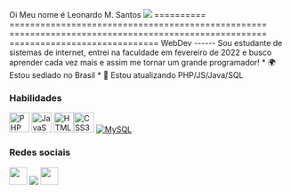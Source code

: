 Oi Meu nome é Leonardo M. Santos ![](https://user-images.githubusercontent.com/18350557/176309783-0785949b-9127-417c-8b55-ab5a4333674e.gif) ========== ================================================== ================================================== ============================= WebDev ------ Sou estudante de sistemas de internet, entrei na faculdade em fevereiro de 2022 e busco aprender cada vez mais e assim me tornar um grande programador! * 🌍 Estou sediado no Brasil * 🧠 Estou atualizando PHP/JS/Java/SQL

### Habilidades


<p align="left">
<a href="https://www.php.net/" target="_blank" rel="noreferrer"><img src="https://raw.githubusercontent.com/ danielcranney/readme-generator/main/public/icons/skills/php-colored.svg" width="36" height="36" alt="PHP" /></a>
<a href="https:// developer.mozilla.org/en-US/docs/Web/JavaScript" target="_blank" rel="noreferrer"><img src="https://raw.githubusercontent.com/danielcranney/readme-generator/main/ public/icons/skills/javascript-colored.svg" width="36" height="36" alt="JavaScript" /></a>
<a href="https://developer.mozilla.org/en- US/docs/Glossary/HTML5" target="_blank" rel="
noreferrer"><img src="https://raw.githubusercontent.com/danielcranney/readme-generator/main/public/icons/skills/html5-colored.svg" width="36" height="36" alt= "HTML5" /></a><a href="https://www.w3.org/TR/CSS/#css" target="_blank" rel="noreferrer"><img src="https://raw.githubusercontent.com/danielcranney/ readme-generator/main/public/icons/skills/css3-colored.svg" width="36" height="36" alt="CSS3" /></a>
<a href="https://www. mysql.com/" target="_blank" rel="noreferrer"><img src="https://raw.githubusercontent.com/danielcranney/readme-generator/main/public/icons/skills/mysql-colored.svg " largura="36" altura="36" alt="MySQL" /></a>
</p>


### Redes sociais

<p align="left"> <a href="https://www.github.com/LeonardoMaceira" target="_blank" rel="noreferrer"><img src="https://raw .githubusercontent.com/danielcranney/readme-generator/main/public/icons/socials/github.svg" width="32" height="32" /></a> <a href="http://www. instagram.com/leonardo_maceira" target="_blank" rel="noreferrer"><img src="https://raw.githubusercontent.com/danielcranney/readme-generator/main/public/icons/socials/instagram.svg" largura="32" altura="32" /></a> <a href="https://www.linkedin.com/in/leonardo-maceira-santos" target="_blank" rel="noreferrer"><img src="https://raw.githubusercontent.com/danielcranney /readme-generator/main/public/icons/socials/linkedin.svg" width="32" height="32" /></a> </p>
